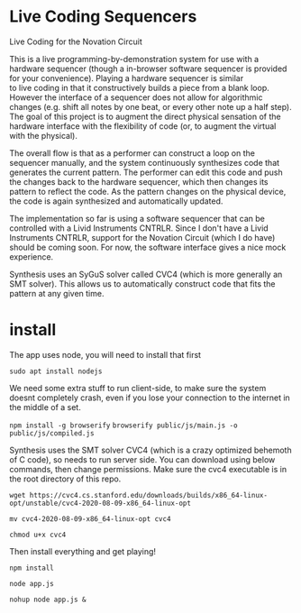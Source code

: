 # Live Coding Sequencers

Live Coding for the Novation Circuit

This is a live programming-by-demonstration system for use with a hardware sequencer (though a in-browser software sequencer is provided for your convenience). Playing a hardware sequencer is similar to live coding in that it constructively builds a piece from a blank loop. However the interface of a sequencer does not allow for algorithmic changes (e.g. shift all notes by one beat, or every other note up a half step). The goal of this project is to augment the direct physical sensation of the hardware interface with the flexibility of code (or, to augment the virtual with the physical).

The overall flow is that as a performer can construct a loop on the sequencer manually, and the system continuously synthesizes code that generates the current pattern. The performer can edit this code and push the changes back to the hardware sequencer, which then changes its pattern to reflect the code. As the pattern changes on the physical device, the code is again synthesized and automatically updated.

The implementation so far is using a software sequencer that can be controlled with a Livid Instruments CNTRLR. Since I don't have a Livid Instruments CNTRLR, support for the Novation Circuit (which I do have) should be coming soon. For now, the software interface gives a nice mock experience.

Synthesis uses an SyGuS solver called CVC4 (which is more generally an SMT solver). This allows us to automatically construct code that fits the pattern at any given time.

# install
The app uses node, you will need to install that first

   ```sudo apt install nodejs```

We need some extra stuff to run client-side, to make sure the system doesnt completely crash, even if you lose your connection to the internet in the middle of a set.

   ```npm install -g browserify```
   ```browserify public/js/main.js -o public/js/compiled.js```

Synthesis uses the SMT solver CVC4 (which is a crazy optimized behemoth of C code), so needs to run server side. You can download using below commands, then change permissions. Make sure the cvc4 executable is in the root directory of this repo.
   
   ```wget https://cvc4.cs.stanford.edu/downloads/builds/x86_64-linux-opt/unstable/cvc4-2020-08-09-x86_64-linux-opt```
   
   ```mv cvc4-2020-08-09-x86_64-linux-opt cvc4```
   
   ```chmod u+x cvc4```

Then install everything and get playing!

   ```npm install```
   
   ```node app.js```
   
   ```nohup node app.js &```

